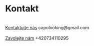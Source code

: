 <h1>Kontakt</h1>
<br>
<a href="mailto:capolvoking@gmail.com" id="contactLink">Kontaktujte nás</a>
capolvoking@gmail.com
</br>
<br>
<a href="tel:+420734110295" id="phoneLink">Zavolejte nám</a>
+420734110295
</br>
